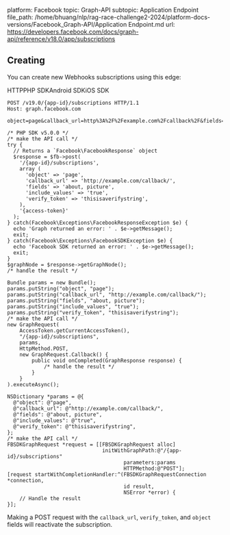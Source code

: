 platform: Facebook
topic: Graph-API
subtopic: Application Endpoint
file_path: /home/bhuang/nlp/rag-race-challenge2-2024/platform-docs-versions/Facebook_Graph-API/Application Endpoint.md
url: https://developers.facebook.com/docs/graph-api/reference/v18.0/app/subscriptions


## Creating

You can create new Webhooks subscriptions using this edge:

HTTPPHP SDKAndroid SDKiOS SDK

    POST /v19.0/{app-id}/subscriptions HTTP/1.1
    Host: graph.facebook.com
    
    object=page&callback_url=http%3A%2F%2Fexample.com%2Fcallback%2F&fields=about%2C+picture&include_values=true&verify_token=thisisaverifystring

    /* PHP SDK v5.0.0 */
    /* make the API call */
    try {
      // Returns a `Facebook\FacebookResponse` object
      $response = $fb->post(
        '/{app-id}/subscriptions',
        array (
          'object' => 'page',
          'callback_url' => 'http://example.com/callback/',
          'fields' => 'about, picture',
          'include_values' => 'true',
          'verify_token' => 'thisisaverifystring',
        ),
        '{access-token}'
      );
    } catch(Facebook\Exceptions\FacebookResponseException $e) {
      echo 'Graph returned an error: ' . $e->getMessage();
      exit;
    } catch(Facebook\Exceptions\FacebookSDKException $e) {
      echo 'Facebook SDK returned an error: ' . $e->getMessage();
      exit;
    }
    $graphNode = $response->getGraphNode();
    /* handle the result */

    Bundle params = new Bundle();
    params.putString("object", "page");
    params.putString("callback_url", "http://example.com/callback/");
    params.putString("fields", "about, picture");
    params.putString("include_values", "true");
    params.putString("verify_token", "thisisaverifystring");
    /* make the API call */
    new GraphRequest(
        AccessToken.getCurrentAccessToken(),
        "/{app-id}/subscriptions",
        params,
        HttpMethod.POST,
        new GraphRequest.Callback() {
            public void onCompleted(GraphResponse response) {
                /* handle the result */
            }
        }
    ).executeAsync();

    NSDictionary *params = @{
      @"object": @"page",
      @"callback_url": @"http://example.com/callback/",
      @"fields": @"about, picture",
      @"include_values": @"true",
      @"verify_token": @"thisisaverifystring",
    };
    /* make the API call */
    FBSDKGraphRequest *request = [[FBSDKGraphRequest alloc]
                                   initWithGraphPath:@"/{app-id}/subscriptions"
                                          parameters:params
                                          HTTPMethod:@"POST"];
    [request startWithCompletionHandler:^(FBSDKGraphRequestConnection *connection,
                                          id result,
                                          NSError *error) {
        // Handle the result
    }];

Making a POST request with the `callback_url`, `verify_token`, and `object` fields will reactivate the subscription.